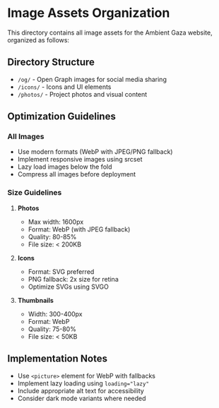 # Image Assets Organization

This directory contains all image assets for the Ambient Gaza website, organized as follows:

## Directory Structure

- `/og/` - Open Graph images for social media sharing
- `/icons/` - Icons and UI elements
- `/photos/` - Project photos and visual content

## Optimization Guidelines

### All Images
- Use modern formats (WebP with JPEG/PNG fallback)
- Implement responsive images using srcset
- Lazy load images below the fold
- Compress all images before deployment

### Size Guidelines

1. **Photos**
   - Max width: 1600px
   - Format: WebP (with JPEG fallback)
   - Quality: 80-85%
   - File size: < 200KB

2. **Icons**
   - Format: SVG preferred
   - PNG fallback: 2x size for retina
   - Optimize SVGs using SVGO

3. **Thumbnails**
   - Width: 300-400px
   - Format: WebP
   - Quality: 75-80%
   - File size: < 50KB

## Implementation Notes

- Use `<picture>` element for WebP with fallbacks
- Implement lazy loading using `loading="lazy"`
- Include appropriate alt text for accessibility
- Consider dark mode variants where needed 